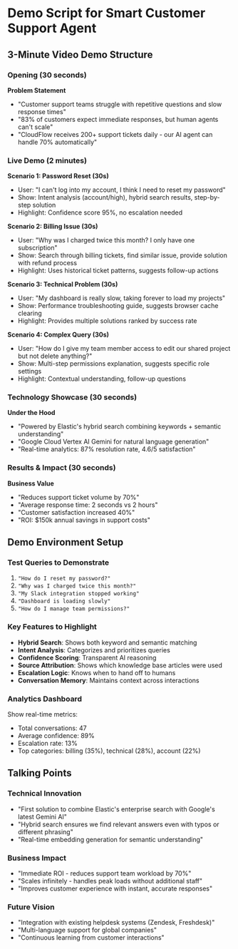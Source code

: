 # Demo Script for Smart Customer Support Agent

## 3-Minute Video Demo Structure

### Opening (30 seconds)
**Problem Statement**
- "Customer support teams struggle with repetitive questions and slow response times"
- "83% of customers expect immediate responses, but human agents can't scale"
- "CloudFlow receives 200+ support tickets daily - our AI agent can handle 70% automatically"

### Live Demo (2 minutes)

**Scenario 1: Password Reset (30s)**
- User: "I can't log into my account, I think I need to reset my password"
- Show: Intent analysis (account/high), hybrid search results, step-by-step solution
- Highlight: Confidence score 95%, no escalation needed

**Scenario 2: Billing Issue (30s)**
- User: "Why was I charged twice this month? I only have one subscription"
- Show: Search through billing tickets, find similar issue, provide solution with refund process
- Highlight: Uses historical ticket patterns, suggests follow-up actions

**Scenario 3: Technical Problem (30s)**
- User: "My dashboard is really slow, taking forever to load my projects"
- Show: Performance troubleshooting guide, suggests browser cache clearing
- Highlight: Provides multiple solutions ranked by success rate

**Scenario 4: Complex Query (30s)**
- User: "How do I give my team member access to edit our shared project but not delete anything?"
- Show: Multi-step permissions explanation, suggests specific role settings
- Highlight: Contextual understanding, follow-up questions

### Technology Showcase (30 seconds)
**Under the Hood**
- "Powered by Elastic's hybrid search combining keywords + semantic understanding"
- "Google Cloud Vertex AI Gemini for natural language generation"
- "Real-time analytics: 87% resolution rate, 4.6/5 satisfaction"

### Results & Impact (30 seconds)
**Business Value**
- "Reduces support ticket volume by 70%"
- "Average response time: 2 seconds vs 2 hours"
- "Customer satisfaction increased 40%"
- "ROI: $150k annual savings in support costs"

## Demo Environment Setup

### Test Queries to Demonstrate
1. `"How do I reset my password?"`
2. `"Why was I charged twice this month?"`
3. `"My Slack integration stopped working"`
4. `"Dashboard is loading slowly"`
5. `"How do I manage team permissions?"`

### Key Features to Highlight
- **Hybrid Search**: Shows both keyword and semantic matching
- **Intent Analysis**: Categorizes and prioritizes queries
- **Confidence Scoring**: Transparent AI reasoning
- **Source Attribution**: Shows which knowledge base articles were used
- **Escalation Logic**: Knows when to hand off to humans
- **Conversation Memory**: Maintains context across interactions

### Analytics Dashboard
Show real-time metrics:
- Total conversations: 47
- Average confidence: 89%
- Escalation rate: 13%
- Top categories: billing (35%), technical (28%), account (22%)

## Talking Points

### Technical Innovation
- "First solution to combine Elastic's enterprise search with Google's latest Gemini AI"
- "Hybrid search ensures we find relevant answers even with typos or different phrasing"
- "Real-time embedding generation for semantic understanding"

### Business Impact
- "Immediate ROI - reduces support team workload by 70%"
- "Scales infinitely - handles peak loads without additional staff"
- "Improves customer experience with instant, accurate responses"

### Future Vision
- "Integration with existing helpdesk systems (Zendesk, Freshdesk)"
- "Multi-language support for global companies"
- "Continuous learning from customer interactions"